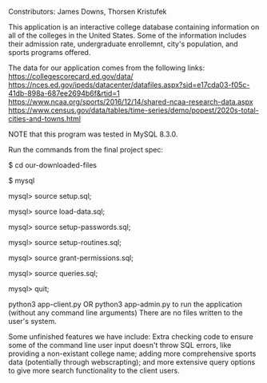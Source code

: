 Constributors: James Downs, Thorsen Kristufek

This application is an interactive college database containing information on all of the colleges in the United States. Some of the information includes their admission rate, undergraduate enrollemnt, city's population, and sports programs offered.

The data for our application comes from the following links: https://collegescorecard.ed.gov/data/  https://nces.ed.gov/ipeds/datacenter/datafiles.aspx?sid=e17cda03-f05c-41db-898a-687ee2694b6f&rtid=1 https://www.ncaa.org/sports/2016/12/14/shared-ncaa-research-data.aspx      https://www.census.gov/data/tables/time-series/demo/popest/2020s-total-cities-and-towns.html

NOTE that this program was tested in MySQL 8.3.0.

Run the commands from the final project spec: 

$ cd our-downloaded-files

$ mysql

mysql> source setup.sql;

mysql> source load-data.sql;

mysql> source setup-passwords.sql;

mysql> source setup-routines.sql;

mysql> source grant-permissions.sql;

mysql> source queries.sql; 

mysql> quit;

python3 app-client.py OR python3 app-admin.py 
to run the application (without any command line arguments)
There are no files written to the user's system.

Some unfinished features we have include: Extra checking code to ensure some of the command line user input doesn't throw SQL errors, like providing a non-existant college name; adding more comprehensive sports data (potentially through webscrapting); and more extensive query options to give more search functionality to the client users.

